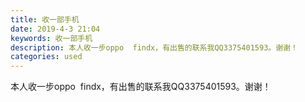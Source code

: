 ```yaml
---
title: 收一部手机
date: 2019-4-3 21:04
keywords: 收一部手机
description: 本人收一步oppo  findx，有出售的联系我QQ3375401593。谢谢！
categories: used
---
```

<td class="t_f" id="postmessage_3387715">

本人收一步oppo  findx，有出售的联系我QQ3375401593。谢谢！</td>

